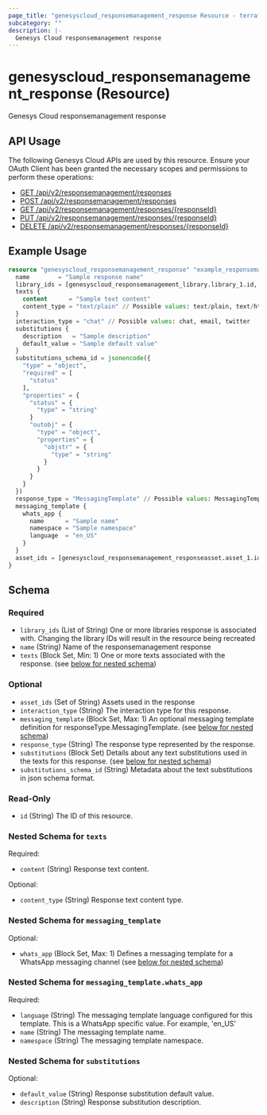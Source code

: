 ```yaml
---
page_title: "genesyscloud_responsemanagement_response Resource - terraform-provider-genesyscloud"
subcategory: ""
description: |-
  Genesys Cloud responsemanagement response
---
```

# genesyscloud_responsemanagement_response (Resource)

Genesys Cloud responsemanagement response

## API Usage
The following Genesys Cloud APIs are used by this resource. Ensure your OAuth Client has been granted the necessary scopes and permissions to perform these operations:

* [GET /api/v2/responsemanagement/responses](https://developer.genesys.cloud/devapps/api-explorer#get-api-v2-responsemanagement-responses)
* [POST /api/v2/responsemanagement/responses](https://developer.genesys.cloud/devapps/api-explorer#post-api-v2-responsemanagement-responses)
* [GET /api/v2/responsemanagement/responses/{responseId}](https://developer.genesys.cloud/devapps/api-explorer#get-api-v2-responsemanagement-responses--responseId-)
* [PUT /api/v2/responsemanagement/responses/{responseId}](https://developer.genesys.cloud/devapps/api-explorer#put-api-v2-responsemanagement-responses--responseId-)
* [DELETE /api/v2/responsemanagement/responses/{responseId}](https://developer.genesys.cloud/devapps/api-explorer#delete-api-v2-responsemanagement-responses--responseId-)

## Example Usage

```terraform
resource "genesyscloud_responsemanagement_response" "example_responsemanagement_response" {
  name        = "Sample response name"
  library_ids = [genesyscloud_responsemanagement_library.library_1.id, genesyscloud_responsemanagement_library.library_2.id]
  texts {
    content      = "Sample text content"
    content_type = "text/plain" // Possible values: text/plain, text/html
  }
  interaction_type = "chat" // Possible values: chat, email, twitter
  substitutions {
    description   = "Sample description"
    default_value = "Sample default value"
  }
  substitutions_schema_id = jsonencode({
    "type" = "object",
    "required" = [
      "status"
    ],
    "properties" = {
      "status" = {
        "type" = "string"
      }
      "outobj" = {
        "type" = "object",
        "properties" = {
          "objstr" = {
            "type" = "string"
          }
        }
      }
    }
  })
  response_type = "MessagingTemplate" // Possible values: MessagingTemplate, CampaignSmsTemplate, CampaignEmailTemplate
  messaging_template {
    whats_app {
      name      = "Sample name"
      namespace = "Sample namespace"
      language  = "en_US"
    }
  }
  asset_ids = [genesyscloud_responsemanagement_responseasset.asset_1.id, genesyscloud_responsemanagement_responseasset.asset_2.id]
}
```

<!-- schema generated by tfplugindocs -->
## Schema

### Required

- `library_ids` (List of String) One or more libraries response is associated with. Changing the library IDs will result in the resource being recreated
- `name` (String) Name of the responsemanagement response
- `texts` (Block Set, Min: 1) One or more texts associated with the response. (see [below for nested schema](#nestedblock--texts))

### Optional

- `asset_ids` (Set of String) Assets used in the response
- `interaction_type` (String) The interaction type for this response.
- `messaging_template` (Block Set, Max: 1) An optional messaging template definition for responseType.MessagingTemplate. (see [below for nested schema](#nestedblock--messaging_template))
- `response_type` (String) The response type represented by the response.
- `substitutions` (Block Set) Details about any text substitutions used in the texts for this response. (see [below for nested schema](#nestedblock--substitutions))
- `substitutions_schema_id` (String) Metadata about the text substitutions in json schema format.

### Read-Only

- `id` (String) The ID of this resource.

<a id="nestedblock--texts"></a>
### Nested Schema for `texts`

Required:

- `content` (String) Response text content.

Optional:

- `content_type` (String) Response text content type.


<a id="nestedblock--messaging_template"></a>
### Nested Schema for `messaging_template`

Optional:

- `whats_app` (Block Set, Max: 1) Defines a messaging template for a WhatsApp messaging channel (see [below for nested schema](#nestedblock--messaging_template--whats_app))

<a id="nestedblock--messaging_template--whats_app"></a>
### Nested Schema for `messaging_template.whats_app`

Required:

- `language` (String) The messaging template language configured for this template. This is a WhatsApp specific value. For example, 'en_US'
- `name` (String) The messaging template name.
- `namespace` (String) The messaging template namespace.



<a id="nestedblock--substitutions"></a>
### Nested Schema for `substitutions`

Optional:

- `default_value` (String) Response substitution default value.
- `description` (String) Response substitution description.

